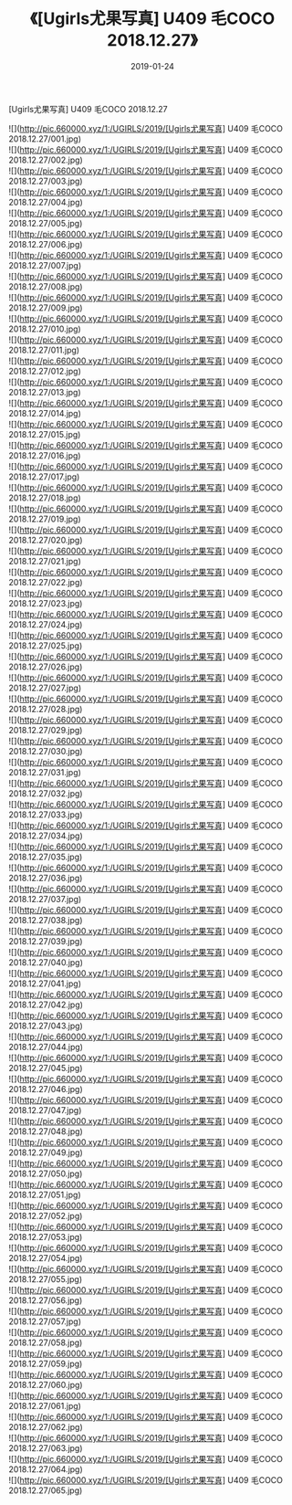 ﻿---
layout: post
title:  《[Ugirls尤果写真] U409 毛COCO 2018.12.27》
date:   2019-01-24
img: http://pic.660000.xyz/1:/UGIRLS/2019/[Ugirls尤果写真] U409 毛COCO 2018.12.27/000.jpg
categories: [美女, 清纯, 唯美]
---

[Ugirls尤果写真] U409 毛COCO 2018.12.27

 ![](http://pic.660000.xyz/1:/UGIRLS/2019/[Ugirls尤果写真] U409 毛COCO 2018.12.27/001.jpg) <br>![](http://pic.660000.xyz/1:/UGIRLS/2019/[Ugirls尤果写真] U409 毛COCO 2018.12.27/002.jpg) <br>![](http://pic.660000.xyz/1:/UGIRLS/2019/[Ugirls尤果写真] U409 毛COCO 2018.12.27/003.jpg) <br>![](http://pic.660000.xyz/1:/UGIRLS/2019/[Ugirls尤果写真] U409 毛COCO 2018.12.27/004.jpg) <br>![](http://pic.660000.xyz/1:/UGIRLS/2019/[Ugirls尤果写真] U409 毛COCO 2018.12.27/005.jpg) <br>![](http://pic.660000.xyz/1:/UGIRLS/2019/[Ugirls尤果写真] U409 毛COCO 2018.12.27/006.jpg) <br>![](http://pic.660000.xyz/1:/UGIRLS/2019/[Ugirls尤果写真] U409 毛COCO 2018.12.27/007.jpg) <br>![](http://pic.660000.xyz/1:/UGIRLS/2019/[Ugirls尤果写真] U409 毛COCO 2018.12.27/008.jpg) <br>![](http://pic.660000.xyz/1:/UGIRLS/2019/[Ugirls尤果写真] U409 毛COCO 2018.12.27/009.jpg) <br>![](http://pic.660000.xyz/1:/UGIRLS/2019/[Ugirls尤果写真] U409 毛COCO 2018.12.27/010.jpg) <br>![](http://pic.660000.xyz/1:/UGIRLS/2019/[Ugirls尤果写真] U409 毛COCO 2018.12.27/011.jpg) <br>![](http://pic.660000.xyz/1:/UGIRLS/2019/[Ugirls尤果写真] U409 毛COCO 2018.12.27/012.jpg) <br>![](http://pic.660000.xyz/1:/UGIRLS/2019/[Ugirls尤果写真] U409 毛COCO 2018.12.27/013.jpg) <br>![](http://pic.660000.xyz/1:/UGIRLS/2019/[Ugirls尤果写真] U409 毛COCO 2018.12.27/014.jpg) <br>![](http://pic.660000.xyz/1:/UGIRLS/2019/[Ugirls尤果写真] U409 毛COCO 2018.12.27/015.jpg) <br>![](http://pic.660000.xyz/1:/UGIRLS/2019/[Ugirls尤果写真] U409 毛COCO 2018.12.27/016.jpg) <br>![](http://pic.660000.xyz/1:/UGIRLS/2019/[Ugirls尤果写真] U409 毛COCO 2018.12.27/017.jpg) <br>![](http://pic.660000.xyz/1:/UGIRLS/2019/[Ugirls尤果写真] U409 毛COCO 2018.12.27/018.jpg) <br>![](http://pic.660000.xyz/1:/UGIRLS/2019/[Ugirls尤果写真] U409 毛COCO 2018.12.27/019.jpg) <br>![](http://pic.660000.xyz/1:/UGIRLS/2019/[Ugirls尤果写真] U409 毛COCO 2018.12.27/020.jpg) <br>![](http://pic.660000.xyz/1:/UGIRLS/2019/[Ugirls尤果写真] U409 毛COCO 2018.12.27/021.jpg) <br>![](http://pic.660000.xyz/1:/UGIRLS/2019/[Ugirls尤果写真] U409 毛COCO 2018.12.27/022.jpg) <br>![](http://pic.660000.xyz/1:/UGIRLS/2019/[Ugirls尤果写真] U409 毛COCO 2018.12.27/023.jpg) <br>![](http://pic.660000.xyz/1:/UGIRLS/2019/[Ugirls尤果写真] U409 毛COCO 2018.12.27/024.jpg) <br>![](http://pic.660000.xyz/1:/UGIRLS/2019/[Ugirls尤果写真] U409 毛COCO 2018.12.27/025.jpg) <br>![](http://pic.660000.xyz/1:/UGIRLS/2019/[Ugirls尤果写真] U409 毛COCO 2018.12.27/026.jpg) <br>![](http://pic.660000.xyz/1:/UGIRLS/2019/[Ugirls尤果写真] U409 毛COCO 2018.12.27/027.jpg) <br>![](http://pic.660000.xyz/1:/UGIRLS/2019/[Ugirls尤果写真] U409 毛COCO 2018.12.27/028.jpg) <br>![](http://pic.660000.xyz/1:/UGIRLS/2019/[Ugirls尤果写真] U409 毛COCO 2018.12.27/029.jpg) <br>![](http://pic.660000.xyz/1:/UGIRLS/2019/[Ugirls尤果写真] U409 毛COCO 2018.12.27/030.jpg) <br>![](http://pic.660000.xyz/1:/UGIRLS/2019/[Ugirls尤果写真] U409 毛COCO 2018.12.27/031.jpg) <br>![](http://pic.660000.xyz/1:/UGIRLS/2019/[Ugirls尤果写真] U409 毛COCO 2018.12.27/032.jpg) <br>![](http://pic.660000.xyz/1:/UGIRLS/2019/[Ugirls尤果写真] U409 毛COCO 2018.12.27/033.jpg) <br>![](http://pic.660000.xyz/1:/UGIRLS/2019/[Ugirls尤果写真] U409 毛COCO 2018.12.27/034.jpg) <br>![](http://pic.660000.xyz/1:/UGIRLS/2019/[Ugirls尤果写真] U409 毛COCO 2018.12.27/035.jpg) <br>![](http://pic.660000.xyz/1:/UGIRLS/2019/[Ugirls尤果写真] U409 毛COCO 2018.12.27/036.jpg) <br>![](http://pic.660000.xyz/1:/UGIRLS/2019/[Ugirls尤果写真] U409 毛COCO 2018.12.27/037.jpg) <br>![](http://pic.660000.xyz/1:/UGIRLS/2019/[Ugirls尤果写真] U409 毛COCO 2018.12.27/038.jpg) <br>![](http://pic.660000.xyz/1:/UGIRLS/2019/[Ugirls尤果写真] U409 毛COCO 2018.12.27/039.jpg) <br>![](http://pic.660000.xyz/1:/UGIRLS/2019/[Ugirls尤果写真] U409 毛COCO 2018.12.27/040.jpg) <br>![](http://pic.660000.xyz/1:/UGIRLS/2019/[Ugirls尤果写真] U409 毛COCO 2018.12.27/041.jpg) <br>![](http://pic.660000.xyz/1:/UGIRLS/2019/[Ugirls尤果写真] U409 毛COCO 2018.12.27/042.jpg) <br>![](http://pic.660000.xyz/1:/UGIRLS/2019/[Ugirls尤果写真] U409 毛COCO 2018.12.27/043.jpg) <br>![](http://pic.660000.xyz/1:/UGIRLS/2019/[Ugirls尤果写真] U409 毛COCO 2018.12.27/044.jpg) <br>![](http://pic.660000.xyz/1:/UGIRLS/2019/[Ugirls尤果写真] U409 毛COCO 2018.12.27/045.jpg) <br>![](http://pic.660000.xyz/1:/UGIRLS/2019/[Ugirls尤果写真] U409 毛COCO 2018.12.27/046.jpg) <br>![](http://pic.660000.xyz/1:/UGIRLS/2019/[Ugirls尤果写真] U409 毛COCO 2018.12.27/047.jpg) <br>![](http://pic.660000.xyz/1:/UGIRLS/2019/[Ugirls尤果写真] U409 毛COCO 2018.12.27/048.jpg) <br>![](http://pic.660000.xyz/1:/UGIRLS/2019/[Ugirls尤果写真] U409 毛COCO 2018.12.27/049.jpg) <br>![](http://pic.660000.xyz/1:/UGIRLS/2019/[Ugirls尤果写真] U409 毛COCO 2018.12.27/050.jpg) <br>![](http://pic.660000.xyz/1:/UGIRLS/2019/[Ugirls尤果写真] U409 毛COCO 2018.12.27/051.jpg) <br>![](http://pic.660000.xyz/1:/UGIRLS/2019/[Ugirls尤果写真] U409 毛COCO 2018.12.27/052.jpg) <br>![](http://pic.660000.xyz/1:/UGIRLS/2019/[Ugirls尤果写真] U409 毛COCO 2018.12.27/053.jpg) <br>![](http://pic.660000.xyz/1:/UGIRLS/2019/[Ugirls尤果写真] U409 毛COCO 2018.12.27/054.jpg) <br>![](http://pic.660000.xyz/1:/UGIRLS/2019/[Ugirls尤果写真] U409 毛COCO 2018.12.27/055.jpg) <br>![](http://pic.660000.xyz/1:/UGIRLS/2019/[Ugirls尤果写真] U409 毛COCO 2018.12.27/056.jpg) <br>![](http://pic.660000.xyz/1:/UGIRLS/2019/[Ugirls尤果写真] U409 毛COCO 2018.12.27/057.jpg) <br>![](http://pic.660000.xyz/1:/UGIRLS/2019/[Ugirls尤果写真] U409 毛COCO 2018.12.27/058.jpg) <br>![](http://pic.660000.xyz/1:/UGIRLS/2019/[Ugirls尤果写真] U409 毛COCO 2018.12.27/059.jpg) <br>![](http://pic.660000.xyz/1:/UGIRLS/2019/[Ugirls尤果写真] U409 毛COCO 2018.12.27/060.jpg) <br>![](http://pic.660000.xyz/1:/UGIRLS/2019/[Ugirls尤果写真] U409 毛COCO 2018.12.27/061.jpg) <br>![](http://pic.660000.xyz/1:/UGIRLS/2019/[Ugirls尤果写真] U409 毛COCO 2018.12.27/062.jpg) <br>![](http://pic.660000.xyz/1:/UGIRLS/2019/[Ugirls尤果写真] U409 毛COCO 2018.12.27/063.jpg) <br>![](http://pic.660000.xyz/1:/UGIRLS/2019/[Ugirls尤果写真] U409 毛COCO 2018.12.27/064.jpg) <br>![](http://pic.660000.xyz/1:/UGIRLS/2019/[Ugirls尤果写真] U409 毛COCO 2018.12.27/065.jpg) <br>